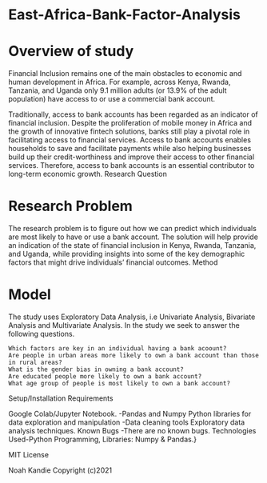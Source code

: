 # East-Africa-Bank-Factor-Analysis
# Overview of study

Financial Inclusion remains one of the main obstacles to economic and human development in Africa. For example, across Kenya, Rwanda, Tanzania, and Uganda only 9.1 million adults (or 13.9% of the adult population) have access to or use a commercial bank account.

Traditionally, access to bank accounts has been regarded as an indicator of financial inclusion. Despite the proliferation of mobile money in Africa and the growth of innovative fintech solutions, banks still play a pivotal role in facilitating access to financial services. Access to bank accounts enables households to save and facilitate payments while also helping businesses build up their credit-worthiness and improve their access to other financial services. Therefore, access to bank accounts is an essential contributor to long-term economic growth.
Research Question
# Research Problem
The research problem is to figure out how we can predict which individuals are most likely to have or use a bank account. The solution will help provide an indication of the state of financial inclusion in Kenya, Rwanda, Tanzania, and Uganda, while providing insights into some of the key demographic factors that might drive individuals’ financial outcomes.
Method

# Model
The study uses Exploratory Data Analysis, i.e Univariate Analysis, Bivariate Analysis and Multivariate Analysis. In the study we seek to answer the following questions.

    Which factors are key in an individual having a bank acoount?
    Are people in urban areas more likely to own a bank account than those in rural areas?
    What is the gender bias in owning a bank account?
    Are educated people more likely to own a bank account?
    What age group of people is most likely to own a bank account?
 
 Setup/Installation Requirements

Google Colab/Jupyter Notebook. -Pandas and Numpy Python libraries for data exploration and manipulation -Data cleaning tools Exploratory data analysis techniques. Known Bugs -There are no known bugs. Technologies Used-Python Programming, Libraries: Numpy & Pandas.}

MIT License

Noah Kandie Copyright (c)2021
    
